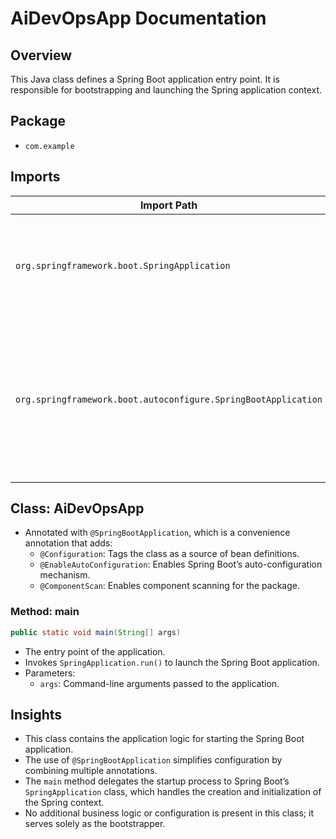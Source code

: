 # AiDevOpsApp Documentation

## Overview
This Java class defines a Spring Boot application entry point. It is responsible for bootstrapping and launching the Spring application context.

## Package
- `com.example`

## Imports
| Import Path                          | Description                          |
|------------------------------------|------------------------------------|
| `org.springframework.boot.SpringApplication` | Provides a convenient way to bootstrap a Spring application from a main method. |
| `org.springframework.boot.autoconfigure.SpringBootApplication` | Indicates a configuration class that declares one or more `@Bean` methods and triggers auto-configuration and component scanning. |

## Class: AiDevOpsApp
- Annotated with `@SpringBootApplication`, which is a convenience annotation that adds:
  - `@Configuration`: Tags the class as a source of bean definitions.
  - `@EnableAutoConfiguration`: Enables Spring Boot’s auto-configuration mechanism.
  - `@ComponentScan`: Enables component scanning for the package.

### Method: main
```java
public static void main(String[] args)
```
- The entry point of the application.
- Invokes `SpringApplication.run()` to launch the Spring Boot application.
- Parameters:
  - `args`: Command-line arguments passed to the application.

## Insights
- This class contains the application logic for starting the Spring Boot application.
- The use of `@SpringBootApplication` simplifies configuration by combining multiple annotations.
- The `main` method delegates the startup process to Spring Boot’s `SpringApplication` class, which handles the creation and initialization of the Spring context.
- No additional business logic or configuration is present in this class; it serves solely as the bootstrapper.
